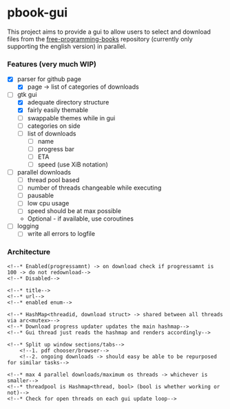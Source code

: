 # pbook-gui

This project aims to provide a gui to allow users to select and download files from the [free-programming-books](https://github.com/vhf/free-programming-books) repository (currently only supporting the english version) in parallel.

### Features (very much WIP)
- [x] parser for github page
    - [x] page -> list of categories of downloads
- [ ] gtk gui
    - [x] adequate directory structure
    - [x] fairly easily themable
    - [ ] swappable themes while in gui
    - [ ] categories on side
    - [ ] list of downloads
        - [ ] name
        - [ ] progress bar
        - [ ] ETA
        - [ ] speed (use XiB notation)
- [ ] parallel downloads
    - [ ] thread pool based
    - [ ] number of threads changeable while executing
    - [ ] pausable
    - [ ] low cpu usage
    - [ ] speed should be at max possible
    - Optional - if available, use coroutines
- [ ] logging
    - [ ] write all errors to logfile

### Architecture


<!--* enabled enum -> -->
	<!--* Enabled(progressamnt) -> on download check if progressamnt is 100 -> do not redownload-->
	<!--* Disabled-->
<!--* Have a download struct-->
	<!--* title-->
	<!--* url-->
	<!--* enabled enum-->
<!--* Main gui thread:-->
	<!--* HashMap<threadid, download struct> -> shared between all threads via arc<mutex>-->
	<!--* Download progress updater updates the main hashmap-->
	<!--* Gui thread just reads the hashmap and renders accordingly-->
<!--* Ideally have main gui be easily modifiable for uses other than pdfs -->
	<!--* Split up window sections/tabs-->
		<!--1. pdf chooser/browser-->
		<!--2. ongoing downloads -> should easy be able to be repurposed for similar tasks-->
<!--* Threadpool for downloads -> main gui thread distributes work -->
	<!--* max 4 parallel downloads/maximum os threads -> whichever is smaller-->
	<!--* threadpool is Hashmap<thread, bool> (bool is whether working or not)-->
	<!--* Check for open threads on each gui update loop-->

<!--* Have gtktheme file that specifies a gtk theme, on start read and then combine with gtk.css and then parse -- use main git branch for feature-->
